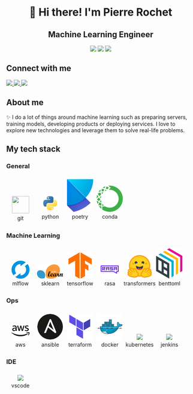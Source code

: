 <h1 align="center">👋 Hi there! I'm Pierre Rochet</h1>

<h2 align="center">Machine Learning Engineer</h2>

<div align="center">
    <img src="https://img.shields.io/badge/machine%20learning-lightblue?style=for-the-badge" />
    <img src="https://img.shields.io/badge/data%20science-lightblue?style=for-the-badge" />
    <img src="https://img.shields.io/badge/mlops-lightblue?style=for-the-badge&logo=heart" />
</div>

## Connect with me

<div align="">
    <a href="">
        <img src="https://img.shields.io/badge/linkedin-blue?style=for-the-badge&logo=linkedin" />
    </a>
    <a href="">
        <img src="https://img.shields.io/badge/github-grey?style=for-the-badge&logo=github" />
    </a>
    <a href="">
        <img src="https://img.shields.io/badge/gmail-red?style=for-the-badge&logo=gmail&logoColor=white" />
    </a>
</div>

## About me

✨ I do a lot of things around machine learning such as preparing servers, training models, developing products or deploying services. I love to explore new technologies and leverage them to solve real-life problems.

## My tech stack

<style>
.skill-icon {
    border-radius: 0.3em;
    width: 5em;
    /* height:70px; */
    /* background: grey; */
    justify-content: center;
    align-items: center;
    display: inline-flex;
    flex-direction: column;
    margin: 0.3em 0.2em;
}

.skill-icon > img {
    /* background: grey; */
    padding: 0.3em;
    /* height: 46px;
    width: 46px; */
}

</style>

### General

<div class="skill-icon" style="display:inline-flex;justify-content: center;align-items: center;">
    <img height="46" width="46" src="https://cdn.jsdelivr.net/gh/devicons/devicon/icons/git/git-original.svg" />
    <span>git</span>
</div>
<div class="skill-icon">
    <img height="46" width="46" src="https://raw.githubusercontent.com/devicons/devicon/master/icons/python/python-original.svg" />
    <span>python</span>
</div>
<div class="skill-icon">
    <img src="./img/poetry.svg" />
    <span>poetry</span>
</div>
<div class="skill-icon">
    <img  src="https://raw.githubusercontent.com/devicons/devicon/master/icons/anaconda/anaconda-original.svg" />
    <span>conda</span>
</div>

### Machine Learning

<div class="skill-icon">
    <img  src="./img/mlflow.svg" />
    <span>mlflow</span>
</div>
<div class="skill-icon">
    <img  src="./img/sklearn.svg" />
    <span>sklearn</span>
</div>
<div class="skill-icon">
    <img  src="https://raw.githubusercontent.com/devicons/devicon/master/icons/tensorflow/tensorflow-original.svg" />
    <span>tensorflow</span>
</div>
<div class="skill-icon">
    <img  src="./img/rasa.svg" />
    <span>rasa</span>
</div>
<div class="skill-icon">
    <img  src="./img/transformers.svg" />
    <span>transformers</span>
</div>
<div class="skill-icon">
    <img  src="./img/bentoml.svg" />
    <span>benttoml</span>
</div>

### Ops

<div class="skill-icon">
    <img src="./img/aws.svg"/>
    <span>aws</span>
</div>
<div class="skill-icon">
    <img src="https://raw.githubusercontent.com/devicons/devicon/master/icons/ansible/ansible-original.svg" />
    <span>ansible</span>
</div>
<div class="skill-icon">
    <img src="https://raw.githubusercontent.com/devicons/devicon/master/icons/terraform/terraform-original.svg"/>
    <span>terraform</span>
</div>
<div class="skill-icon">
    <img src="https://raw.githubusercontent.com/devicons/devicon/master/icons/docker/docker-original.svg"/>
    <span>docker</span>
</div>
<div class="skill-icon">
    <img src="https://cdn.jsdelivr.net/gh/devicons/devicon/icons/kubernetes/kubernetes-plain.svg" />
    <span>kubernetes</span>
</div>
<div class="skill-icon">
    <img src="https://cdn.jsdelivr.net/gh/devicons/devicon/icons/jenkins/jenkins-original.svg" />
    <span>jenkins</span>
</div>

### IDE

<div class="skill-icon">
    <img src="https://cdn.jsdelivr.net/gh/devicons/devicon/icons/vscode/vscode-original.svg" />
    <span>vscode</span>
</div>
